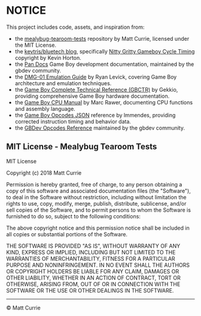 # NOTICE

This project includes code, assets, and inspiration from:

- the [mealybug-tearoom-tests](https://github.com/mattcurrie/mealybug-tearoom-tests) repository by Matt Currie, licensed under the MIT License.
- the [kevtris/bluetech blog](http://kevtris.org/), specifically [Nitty Gritty Gameboy Cycle Timing](http://blog.kevtris.org/blogfiles/Nitty%20Gritty%20Gameboy%20VRAM%20Timing.txt) copyright by Kevin Horton.
- the [Pan Docs](https://gbdev.io/pandocs/) Game Boy development documentation, maintained by the gbdev community.
- the [DMG-01 Emulation Guide](https://rylev.github.io/DMG-01/public/book/) by Ryan Levick, covering Game Boy architecture and emulation techniques.
- the [Game Boy Complete Technical Reference (GBCTR)](https://gekkio.fi/files/gb-docs/gbctr.pdf) by Gekkio, providing comprehensive Game Boy hardware documentation.
- the [Game Boy CPU Manual](http://marc.rawer.de/Gameboy/Docs/GBCPUman.pdf) by Marc Rawer, documenting CPU functions and assembly language.
- the [Game Boy Opcodes JSON](https://github.com/lmmendes/game-boy-opcodes) reference by lmmendes, providing corrected instruction timing and behavior data.
- the [GBDev Opcodes Reference](https://gbdev.io/gb-opcodes/) maintained by the gbdev community.

## MIT License - Mealybug Tearoom Tests

MIT License

Copyright (c) 2018 Matt Currie

Permission is hereby granted, free of charge, to any person obtaining a copy
of this software and associated documentation files (the "Software"), to deal
in the Software without restriction, including without limitation the rights
to use, copy, modify, merge, publish, distribute, sublicense, and/or sell
copies of the Software, and to permit persons to whom the Software is
furnished to do so, subject to the following conditions:

The above copyright notice and this permission notice shall be included in all
copies or substantial portions of the Software.

THE SOFTWARE IS PROVIDED "AS IS", WITHOUT WARRANTY OF ANY KIND, EXPRESS OR
IMPLIED, INCLUDING BUT NOT LIMITED TO THE WARRANTIES OF MERCHANTABILITY,
FITNESS FOR A PARTICULAR PURPOSE AND NONINFRINGEMENT. IN NO EVENT SHALL THE
AUTHORS OR COPYRIGHT HOLDERS BE LIABLE FOR ANY CLAIM, DAMAGES OR OTHER
LIABILITY, WHETHER IN AN ACTION OF CONTRACT, TORT OR OTHERWISE, ARISING FROM,
OUT OF OR IN CONNECTION WITH THE SOFTWARE OR THE USE OR OTHER DEALINGS IN THE
SOFTWARE.

---

© Matt Currie
